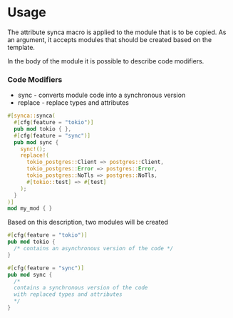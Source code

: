 # Usage

The attribute synca macro is applied to the module that is to be copied. 
As an argument, it accepts modules that should be created based on the template.

In the body of the module it is possible to describe code modifiers.

### Code Modifiers

- sync - converts module code into a synchronous version
- replace - replace types and attributes

```rust
#[synca::synca(
  #[cfg(feature = "tokio")]
  pub mod tokio { },
  #[cfg(feature = "sync")]
  pub mod sync { 
    sync!();
    replace!(
      tokio_postgres::Client => postgres::Client,
      tokio_postgres::Error => postgres::Error,
      tokio_postgres::NoTls => postgres::NoTls,
      #[tokio::test] => #[test]
    );
  }
)]
mod my_mod { }
```

Based on this description, two modules will be created

```rust
#[cfg(feature = "tokio")]
pub mod tokio { 
  /* contains an asynchronous version of the code */
}

#[cfg(feature = "sync")]
pub mod sync { 
  /* 
  contains a synchronous version of the code 
  with replaced types and attributes
  */
}
```